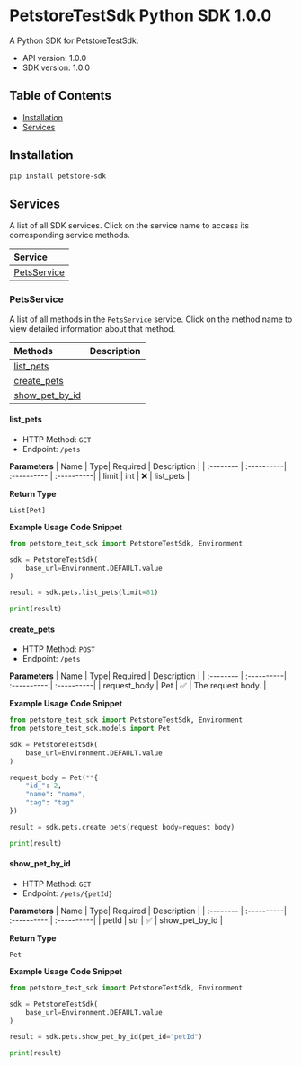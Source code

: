 # PetstoreTestSdk Python SDK 1.0.0

A Python SDK for PetstoreTestSdk.

- API version: 1.0.0
- SDK version: 1.0.0

## Table of Contents

- [Installation](#installation)
- [Services](#services)

## Installation

```bash
pip install petstore-sdk
```

## Services

A list of all SDK services. Click on the service name to access its corresponding service methods.

| Service                     |
| :-------------------------- |
| [PetsService](#petsservice) |

### PetsService

A list of all methods in the `PetsService` service. Click on the method name to view detailed information about that method.

| Methods                           | Description |
| :-------------------------------- | :---------- |
| [list_pets](#list_pets)           |             |
| [create_pets](#create_pets)       |             |
| [show_pet_by_id](#show_pet_by_id) |             |

#### **list_pets**

- HTTP Method: `GET`
- Endpoint: `/pets`

**Parameters**
| Name | Type| Required | Description |
| :-------- | :----------| :----------:| :----------|
| limit | int | ❌ | list_pets |

**Return Type**

`List[Pet]`

**Example Usage Code Snippet**

```py
from petstore_test_sdk import PetstoreTestSdk, Environment

sdk = PetstoreTestSdk(
    base_url=Environment.DEFAULT.value
)

result = sdk.pets.list_pets(limit=81)

print(result)
```

#### **create_pets**

- HTTP Method: `POST`
- Endpoint: `/pets`

**Parameters**
| Name | Type| Required | Description |
| :-------- | :----------| :----------:| :----------|
| request_body | Pet | ✅ | The request body. |

**Example Usage Code Snippet**

```py
from petstore_test_sdk import PetstoreTestSdk, Environment
from petstore_test_sdk.models import Pet

sdk = PetstoreTestSdk(
    base_url=Environment.DEFAULT.value
)

request_body = Pet(**{
    "id_": 2,
    "name": "name",
    "tag": "tag"
})

result = sdk.pets.create_pets(request_body=request_body)

print(result)
```

#### **show_pet_by_id**

- HTTP Method: `GET`
- Endpoint: `/pets/{petId}`

**Parameters**
| Name | Type| Required | Description |
| :-------- | :----------| :----------:| :----------|
| petId | str | ✅ | show_pet_by_id |

**Return Type**

`Pet`

**Example Usage Code Snippet**

```py
from petstore_test_sdk import PetstoreTestSdk, Environment

sdk = PetstoreTestSdk(
    base_url=Environment.DEFAULT.value
)

result = sdk.pets.show_pet_by_id(pet_id="petId")

print(result)
```
